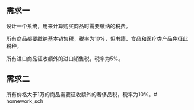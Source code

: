 ## 需求一

设计一个系统，用来计算购买商品时需要缴纳的税费。

所有商品都要缴纳基本销售税，税率为10%，但书籍、食品和医疗类产品免征此税种。

所有进口商品征收额外的进口销售税，税率为5%。

## 需求二

所有价格大于1万的商品需要征收额外的奢侈品税，税率为10%。# homework_sch
